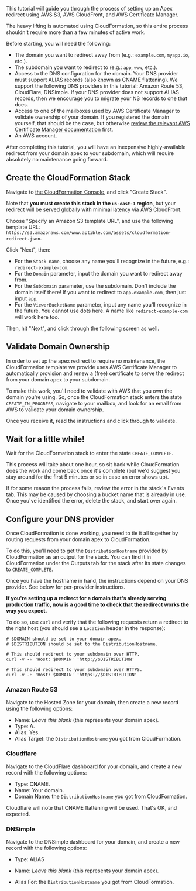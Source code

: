 This tutorial will guide you through the process of setting up an Apex redirect
using AWS S3, AWS CloudFront, and AWS Certificate Manager.

The heavy lifting is automated using CloudFormation, so this entire process
shouldn't require more than a few minutes of active work.

Before starting, you will need the following:

- The domain you want to redirect away from (e.g.: `example.com`, `myapp.io`,
  etc.).
- The subdomain you want to redirect to (e.g.: `app`, `www`, etc.).
- Access to the DNS configuration for the domain. Your DNS provider must
  support ALIAS records (also known as CNAME flattening). We support the
  following DNS providers in this tutorial: Amazon Route 53, CloudFlare,
  DNSimple. If your DNS provider does not support ALIAS records, then we
  encourage you to migrate your NS records to one that does.
- Access to one of the mailboxes used by AWS Certificate Manager to validate
  ownership of your domain. If you registered the domain yourself, that should
  be the case, but otherwise [review the relevant AWS Certificate Manager
  documentation][0] first.
- An AWS account.

After completing this tutorial, you will have an inexpensive highly-available
redirect from your domain apex to your subdomain, which will require absolutely
no maintenance going forward.

## Create the CloudFormation Stack

Navigate to [the CloudFormation Console][10], and click "Create Stack".

Note that **you must create this stack in the `us-east-1` region**, but your
redirect will be served globally with minimal latency via AWS CloudFront.

Choose "Specify an Amazon S3 template URL", and use the following template URL:
`https://s3.amazonaws.com/www.aptible.com/assets/cloudformation-redirect.json`.

Click "Next", then:

- For the `Stack name`, choose any name you'll recognize in the future, e.g.:
  `redirect-example-com`.
- For the `Domain` parameter, input the domain you want to redirect away from.
- For the `Subdomain` parameter, use the subdomain. Don't include the domain
  itself there! If you want to redirect to `app.example.com`, then just input
  `app`.
- For the `ViewerBucketName` parameter, input any name you'll recognize in the
  future. You cannot use dots here. A name like `redirect-example-com` will
  work here too.

Then, hit "Next", and click through the following screen as well.


## Validate Domain Ownership

In order to set up the apex redirect to require no maintenance, the
CloudFormation template we provide uses AWS Certificate Manager to
automatically provision and renew a (free) certificate to serve the redirect
from your domain apex to your subdomain.

To make this work, you'll need to validate with AWS that you own the domain
you're using. So, once the CloudFormation stack enters the state
`CREATE_IN_PROGRESS`, navigate to your mailbox, and look for an email from AWS
to validate your domain ownership.

Once you receive it, read the instructions and click through to validate.


## Wait for a little while!

Wait for the CloudFormation stack to enter the state `CREATE_COMPLETE`.

This process will take about one hour, so sit back while CloudFormation does
the work and come back once it's complete (but we'd suggest you stay around for
the first 5 minutes or so in case an error shows up).

If for some reason the process fails, review the error in the stack's Events
tab. This may be caused by choosing a bucket name that is already in use. Once
you've identified the error, delete the stack, and start over again.


## Configure your DNS provider

Once CloudFormation is done working, you need to tie it all together by routing
requests from your domain apex to CloudFormation.

To do this, you'll need to get the `DistributionHostname` provided by
CloudFormation as an output for the stack. You can find it in CloudFormation
under the Outputs tab for the stack after its state changes to
`CREATE_COMPLETE`.

Once you have the hostname in hand, the instructions depend on your DNS
provider. See below for per-provider instructions.

**If you're setting up a redirect for a domain that's already serving
production traffic, now is a good time to check that the redirect works the way
you expect.**

To do so, use `curl` and verify that the following requests return a redirect
to the right host (you should see a `Location` header in the response):

```
# $DOMAIN should be set to your domain apex.
# $DISTRIBUTION should be set to the DistributionHostname.

# This should redirect to your subdomain over HTTP.
curl -v -H 'Host: $DOMAIN' 'http://$DISTRIBUTION'

# This should redirect to your subdomain over HTTPS.
curl -v -H 'Host: $DOMAIN' 'https://$DISTRIBUTION'
```


### Amazon Route 53

Navigate to the Hosted Zone for your domain, then create a new record using the
following options:

- Name: *Leave this blank* (this represents your domain apex).
- Type: A.
- Alias: Yes.
- Alias Target: the `DistributionHostname` you got from CloudFormation.


### Cloudflare

Navigate to the CloudFlare dashboard for your domain, and create a new record
with the following options:

- Type: CNAME.
- Name: Your domain.
- Domain Name: the `DistributionHostname` you got from CloudFormation.

Cloudflare will note that CNAME flattening will be used. That's OK, and
expected.


### DNSimple

Navigate to the DNSimple dashboard for your domain, and create a new record
with the following options:

- Type: ALIAS
- Name: *Leave this blank* (this represents your domain apex).
- Alias For: the `DistributionHostname` you got from CloudFormation.


  [0]: http://docs.aws.amazon.com/acm/latest/userguide/gs-acm-validate.html
  [10]: https://console.aws.amazon.com/cloudformation/home?region=us-east-1
